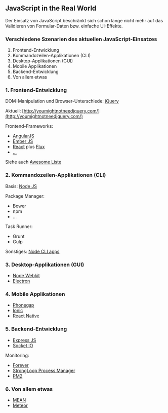 ## JavaScript in the Real World

Der Einsatz von JavaScript beschränkt sich schon lange nicht mehr auf das Validieren von Formular-Daten bzw. einfache UI-Effekte.

### Verschiedene Szenarien des aktuellen JavaScript-Einsatzes

1. Frontend-Entwicklung
2. Kommandozeilen-Applikationen (CLI)
3. Desktop-Applikationen (GUI)
4. Mobile Applikationen
5. Backend-Entwicklung
6. Von allem etwas

### 1. Frontend-Entwicklung

DOM-Manipulation und Browser-Unterschiede: [jQuery](jquery.com)

Aktuell: [http://youmightnotneedjquery.com/](http://youmightnotneedjquery.com/)

Frontend-Frameworks:
* [AngularJS](https://angularjs.org/)
* [Ember JS](http://emberjs.com/)
* [React](https://facebook.github.io/react/) plus [Flux](https://facebook.github.io/flux/)
* [...](https://github.com/showcases/front-end-javascript-frameworks)

Siehe auch [Awesome Liste](https://github.com/sindresorhus/awesome#front-end-development)

### 2. Kommandozeilen-Applikationen (CLI)

Basis: [Node JS](https://nodejs.org/)

Package Manager:
* Bower
* npm
* ...

Task Runner:
* Grunt
* Gulp

Sonstiges:
[Node CLI apps](https://github.com/sindresorhus/awesome-nodejs#command-line-apps)

### 3. Desktop-Applikationen (GUI)

* [Node Webkit](http://nwjs.io/)
* [Electron](http://electron.atom.io/)

### 4. Mobile Applikationen

* [Phonegap](http://phonegap.com/)
* [Ionic](http://ionicframework.com/)
* [React Native](http://facebook.github.io/react-native/)

### 5. Backend-Entwicklung

* [Express JS](http://expressjs.com/)
* [Socket IO](http://socket.io/)

Monitoring:

* [Forever](https://github.com/foreverjs/forever)
* [StrongLoop Process Manager](http://strong-pm.io/)
* [PM2](http://pm2.keymetrics.io/)

### 6. Von allem etwas

* [MEAN](http://mean.io/)
* [Meteor](https://www.meteor.com/)
